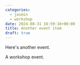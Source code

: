 ```yaml
---
categories:
  - jasmin
  - workshop
date: 2024-08-31 16:59:16+00:00
title: Another event item
draft: true
---
```



Here's another event.

A workshop event.

